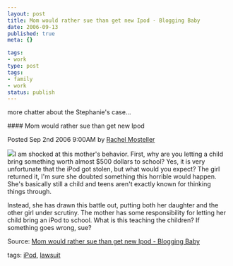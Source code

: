 ```yaml
---
layout: post
title: Mom would rather sue than get new Ipod - Blogging Baby
date: 2006-09-13
published: true
meta: {}

tags:
- work
type: post
tags:
- family
- work
status: publish
---
```



more chatter about the Stephanie's case... 

 <!-- blockquote  --> #### Mom would rather sue than get new Ipod



Posted Sep 2nd 2006 9:00AM by [Rachel Mosteller](http://www.bloggingbaby.com/bloggers/rachel-mosteller)



[![](http://media.eick.us/2011/05/ipod.jpg)](http://www.suntimes.com/output/news/ipod31.html)I am shocked at this mother's behavior. First, why are you letting a child bring something worth almost $500 dollars to school? Yes, it is very unfortunate that the iPod got stolen, but what would you expect? The girl returned it, I'm sure she doubted something this horrible would happen. She's basically still a child and teens aren't exactly known for thinking things through.



Instead, she has drawn this battle out, putting both her daughter and the other girl under scrutiny. The mother has some responsibility for letting her child bring an iPod to school. What is this teaching the children? If something goes wrong, sue?

<!-- endblockquote  -->

Source: [Mom would rather sue than get new Ipod - Blogging Baby](http://www.bloggingbaby.com/2006/09/02/mom-would-rather-sue-than-get-new-ipod/)



tags: [iPod](http://technorati.com/tag/iPod), [lawsuit](http://technorati.com/tag/lawsuit)

